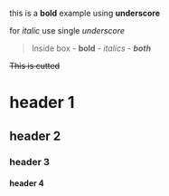 this is a **bold** example using __underscore__ 

for *italic* use single _underscore_

> Inside box - **bold** - _italics_ - **_both_**

~~This is cutted~~

# header 1
## header 2
### header 3
#### header 4